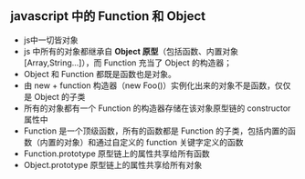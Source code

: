 ## javascript 中的 Function 和 Object

- js中一切皆对象
- js 中所有的对象都继承自 **Object 原型**（包括函数、内置对象[Array,String...]），而 Function 充当了 Object 的构造器；
- Object 和 Function 都既是函数也是对象。
- 由 new + function 构造器（new Foo()）实例化出来的对象不是函数，仅仅是 Object 的子类
- 所有的对象都有一个 Function 的构造器存储在该对象原型链的 constructor 属性中
- Function 是一个顶级函数，所有的函数都是 Function 的子类，包括内置的函数（内置的对象）和通过自定义的 function 关键字定义的函数
- Function.prototype 原型链上的属性共享给所有函数
- Object.prototype 原型链上的属性共享给所有对象
